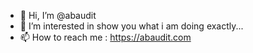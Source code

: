 - 👋 Hi, I’m @abaudit
- 👀 I’m interested in show you what i am doing exactly...
- 📫 How to reach me : https://abaudit.com

<!---
abaudit/abaudit is a ✨ special ✨ repository because its `README.md` (this file) appears on your GitHub profile.
You can click the Preview link to take a look at your changes.
--->
